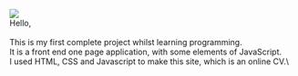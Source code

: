 ![](project1.gif)
 \
Hello,\
 \
This is my first complete project whilst learning programming.\
It is a front end one page application, with some elements of JavaScript.\
I used HTML, CSS and Javascript to make this site, which is an online CV.\

